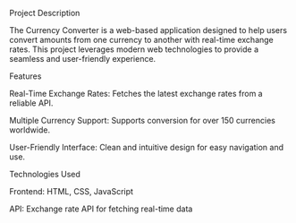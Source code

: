 Project Description

The Currency Converter is a web-based application designed to help users convert amounts from one currency to another with real-time exchange rates. This project leverages modern web technologies to provide a seamless and user-friendly experience.


Features

Real-Time Exchange Rates: Fetches the latest exchange rates from a reliable API.

Multiple Currency Support: Supports conversion for over 150 currencies worldwide.

User-Friendly Interface: Clean and intuitive design for easy navigation and use.



Technologies Used

Frontend: HTML, CSS, JavaScript

API: Exchange rate API for fetching real-time data
